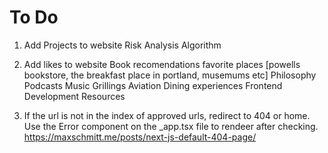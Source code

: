 # To Do

1. Add Projects to website
   Risk Analysis Algorithm

2. Add likes to website
   Book recomendations
   favorite places [powells bookstore, the breakfast place in portland, musemums etc]
   Philosophy
   Podcasts
   Music
   Grillings
   Aviation
   Dining experiences
   Frontend Development Resources

3. If the url is not in the index of approved urls, redirect to 404 or home.
   Use the Error component on the \_app.tsx file to rendeer after checking.
   https://maxschmitt.me/posts/next-js-default-404-page/
